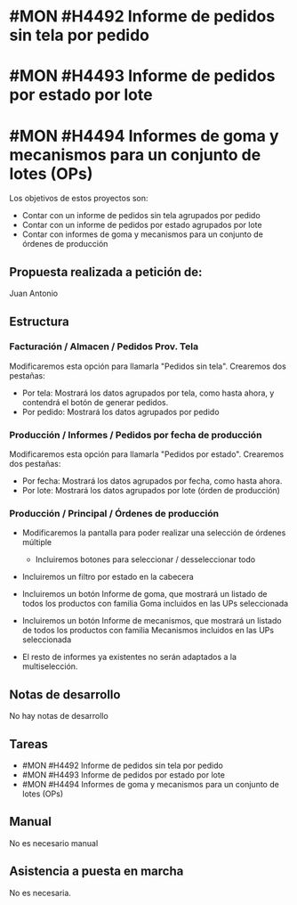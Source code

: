 # #MON #H4492 Informe de pedidos sin tela por pedido
# #MON #H4493 Informe de pedidos por estado por lote
# #MON #H4494 Informes de goma y mecanismos para un conjunto de lotes (OPs)

Los objetivos de estos proyectos son:
+ Contar con un informe de pedidos sin tela agrupados por pedido
+ Contar con un informe de pedidos por estado agrupados por lote
+ Contar con informes de goma y mecanismos para un conjunto de órdenes de producción

## Propuesta realizada a petición de:
Juan Antonio

## Estructura

### Facturación / Almacen / Pedidos Prov. Tela
Modificaremos esta opción para llamarla "Pedidos sin tela". Crearemos dos pestañas:

+ Por tela: Mostrará los datos agrupados por tela, como hasta ahora, y contendrá el botón de generar pedidos.
+ Por pedido: Mostrará los datos agrupados por pedido

### Producción / Informes / Pedidos por fecha de producción
Modificaremos esta opción para llamarla "Pedidos por estado". Crearemos dos pestañas:

+ Por fecha: Mostrará los datos agrupados por fecha, como hasta ahora.
+ Por lote: Mostrará los datos agrupados por lote (órden de producción)

### Producción / Principal / Órdenes de producción

* Modificaremos la pantalla para poder realizar una selección de órdenes múltiple
    * Incluiremos botones para seleccionar / desseleccionar todo

* Incluiremos un filtro por estado en la cabecera

* Incluiremos un botón Informe de goma, que mostrará un listado de todos los productos con familia Goma incluidos en las UPs seleccionada

* Incluiremos un botón Informe de mecanismos, que mostrará un listado de todos los productos con familia Mecanismos incluidos en las UPs seleccionada

* El resto de informes ya existentes no serán adaptados a la multiselección.

## Notas de desarrollo
No hay notas de desarrollo



## Tareas
* #MON #H4492 Informe de pedidos sin tela por pedido
* #MON #H4493 Informe de pedidos por estado por lote
* #MON #H4494 Informes de goma y mecanismos para un conjunto de lotes (OPs)

## Manual
No es necesario manual

## Asistencia a puesta en marcha
No es necesaria.
